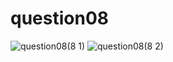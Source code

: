 # question08
![question08(8 1)](https://github.com/talharusman/pf-fall-23/assets/142867808/c42d56b3-a57e-4d41-9b10-088fbd61bea4)
![question08(8 2)](https://github.com/talharusman/pf-fall-23/assets/142867808/efcc3c8e-d23b-42e3-b06b-114bcaf92f4a)

